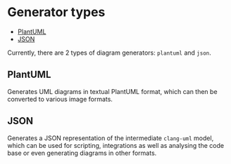# Generator types

<!-- toc -->

* [PlantUML](#plantuml)
* [JSON](#json)

<!-- tocstop -->

Currently, there are 2 types of diagram generators: `plantuml` and `json`.

## PlantUML

Generates UML diagrams in textual PlantUML format, which can then
be converted to various image formats.

## JSON

Generates a JSON representation of the intermediate `clang-uml` model, which
can be used for scripting, integrations as well as analysing the code base
or even generating diagrams in other formats.

